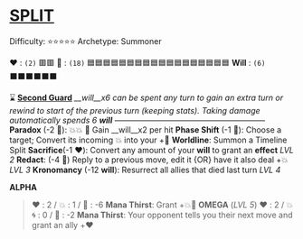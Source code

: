 # [**__SPLIT__**](<https://youtu.be/tLnea_nab4Y?si=847opF8HCkON49Nf>)
Difficulty: ⭐⭐⭐⭐⭐
Archetype: Summoner

❤️ : `(2)`   🟥🟥
🔷 : `(18)` 🟦🟦🟦🟦🟦🟦🟦🟦🟦🟦🟦🟦🟦🟦🟦🟦🟦🟦
__Will__ : `(6)` ⬛⬛⬛⬛⬛⬛

⌛ [**Second Guard**](https://cdn.discordapp.com/attachments/1056365502101979146/1168685658697642086/split.jpg?ex=6552aa56&is=65403556&hm=b10ee033f0868523d5cabd3d397b2aad817dbb7ce0f23c494989256697fd74b0&) 
*__will__x6 can be spent any turn to gain an extra turn or rewind to start of the previous turn (keeping stats). Taking damage automatically spends 6 __will__*
———————————————————
**Paradox** (-2 🔷): 💥💥 🔀 Gain __will__x2 per hit
**Phase Shift** (-1 🔷): Choose a target; Convert its incoming 💥 into your +🔷
**Worldline**: Summon a Timeline Split
**Sacrifice**(-1 ❤️): Convert any amount of your __will__ to grant an __effect__ *LVL 2*
**Redact**: (-4 🔷) Reply to a previous move, edit it {OR} have it also deal +💥 *LVL 3*
**Kronomancy** (-12 __will__): Resurrect all allies that died last turn *LVL 4*

**__ALPHA__** 
> ﻿:heart:﻿﻿ : 2 / :boom:﻿﻿﻿ : 1 / 🔷﻿﻿ ﻿: -6
> **Mana Thirst**: Grant +💥🚫
**__OMEGA__** (*LVL 5*)
> ﻿:heart:﻿﻿ : 2 / :boom:🌀﻿﻿﻿ : 0 / 🔷﻿﻿ ﻿: -2
> **Mana Thirst**: Your opponent tells you their next move and grant an ally +❤️
